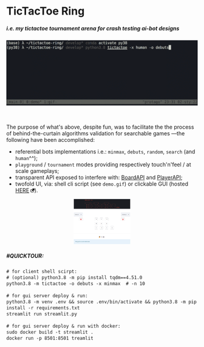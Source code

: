 # TicTacToe Ring

##### i.e. my tictactoe tournament arena for crash testing ai-bot designs

<p align="center"> <img width="550" src="misc/demo.gif" alt="tictactoe"> </p> &nbsp;

The purpose of what's above, despite fun, was to facilitate the the process of behind-the-curtain algorithms validation for searchable games —the following have been accomplished:
 - referential bots implementations i.e.: `minmax`, `debuts`, `random`, `search` (and `human`^^);
 - `playground` / `tournament` modes providing respectively touch'n'feel / at scale gameplays;
 - transparent API exposed to interfere with: [BoardAPI](https://github.com/protago90/tictactoe-ring/blob/main/tictactoe/board.py#L8) and [PlayerAPI](https://github.com/protago90/tictactoe-ring/blob/main/tictactoe/player.py#L10);
 - twofold UI, via: shell cli script (see `demo.gif`) or clickable GUI (hosted [HERE](https://share.streamlit.io/protago90/tictactoe-ring/main/streamlit.py) <img width="10" src="misc/link.png">).

<p align="center"> <img width="150" src="misc/gui.png" alt="streamlit"> </p>
 
##### #QUICKTOUR:
```
# for client shell scirpt:
# (optional) python3.8 -m pip install tqdm==4.51.0
python3.8 -m tictactoe -o debuts -x minmax  # -n 10

# for gui server deploy & run:
python3.8 -m venv .env && source .env/bin/activate && python3.8 -m pip install -r requirements.txt
streamlit run streamlit.py

# for gui server deploy & run with docker:
sudo docker build -t streamlit .
docker run -p 8501:8501 treamlit
```